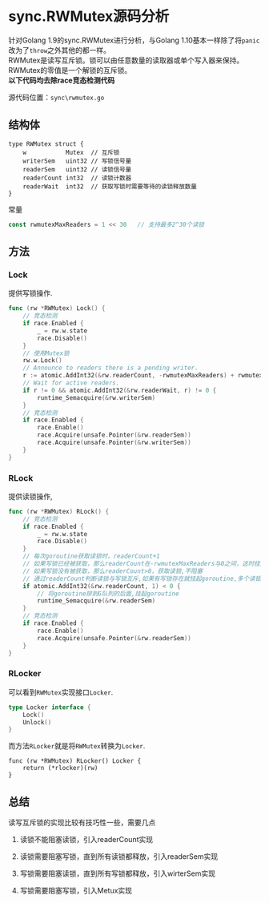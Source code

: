 # sync.RWMutex源码分析

针对Golang 1.9的sync.RWMutex进行分析，与Golang 1.10基本一样除了将`panic`改为了`throw`之外其他的都一样。  
RWMutex是读写互斥锁。锁可以由任意数量的读取器或单个写入器来保持。
RWMutex的零值是一个解锁的互斥锁。  
**以下代码均去除race竞态检测代码**

源代码位置：`sync\rwmutex.go`
## 结构体
```
type RWMutex struct {
    w           Mutex  // 互斥锁
    writerSem   uint32 // 写锁信号量
    readerSem   uint32 // 读锁信号量
    readerCount int32  // 读锁计数器
    readerWait  int32  // 获取写锁时需要等待的读锁释放数量
}
```
常量
```go  
const rwmutexMaxReaders = 1 << 30   // 支持最多2^30个读锁
```


## 方法
### Lock
提供写锁操作.
```go  
func (rw *RWMutex) Lock() {
    // 竞态检测
	if race.Enabled {
		_ = rw.w.state
		race.Disable()
	}
	// 使用Mutex锁
	rw.w.Lock()
	// Announce to readers there is a pending writer.
	r := atomic.AddInt32(&rw.readerCount, -rwmutexMaxReaders) + rwmutexMaxReaders
	// Wait for active readers.
	if r != 0 && atomic.AddInt32(&rw.readerWait, r) != 0 {
		runtime_Semacquire(&rw.writerSem)
	}
	// 竞态检测
	if race.Enabled {
		race.Enable()
		race.Acquire(unsafe.Pointer(&rw.readerSem))
		race.Acquire(unsafe.Pointer(&rw.writerSem))
	}
}
```


### RLock
提供读锁操作,
```go 
func (rw *RWMutex) RLock() {
    // 竞态检测
	if race.Enabled {
		_ = rw.w.state
		race.Disable()
	}
	// 每次goroutine获取读锁时，readerCount+1
    // 如果写锁已经被获取，那么readerCount在-rwmutexMaxReaders与0之间，这时挂起获取读锁的goroutine，
    // 如果写锁没有被获取，那么readerCount>0，获取读锁,不阻塞
    // 通过readerCount判断读锁与写锁互斥,如果有写锁存在就挂起goroutine,多个读锁可以并行
	if atomic.AddInt32(&rw.readerCount, 1) < 0 {
		// 将goroutine排到G队列的后面,挂起goroutine
		runtime_Semacquire(&rw.readerSem)
	}
	// 竞态检测
	if race.Enabled {
		race.Enable()
		race.Acquire(unsafe.Pointer(&rw.readerSem))
	}
}
```


### RLocker
可以看到`RWMutex`实现接口`Locker`.
```go  
type Locker interface {
	Lock()
	Unlock()
}
```
而方法`RLocker`就是将`RWMutex`转换为`Locker`.
```
func (rw *RWMutex) RLocker() Locker {
	return (*rlocker)(rw)
}
```





## 总结
读写互斥锁的实现比较有技巧性一些，需要几点

1. 读锁不能阻塞读锁，引入readerCount实现

2. 读锁需要阻塞写锁，直到所有读锁都释放，引入readerSem实现

3. 写锁需要阻塞读锁，直到所有写锁都释放，引入wirterSem实现

4. 写锁需要阻塞写锁，引入Metux实现





